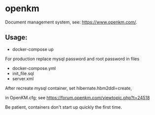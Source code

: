 # openkm

Document management system, see: https://www.openkm.com/.

Usage:
------

* docker-compose up

For production replace mysql password and root password in files
* docker-compose.yml
* init_file.sql
* server.xml

After recreate mysql container, set hibernate.hbm2ddl=create,

in OpenKM.cfg; see https://forum.openkm.com/viewtopic.php?t=24518

Be patient, containers don't start up quickly the first time.
